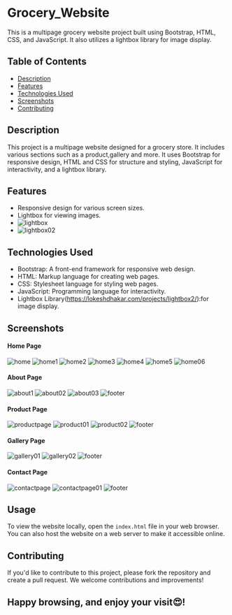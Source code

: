 # Grocery_Website
This is a multipage grocery website project built using Bootstrap, HTML, CSS, and JavaScript. It also utilizes a lightbox library for image display.

## Table of Contents

- [Description](#description)
- [Features](#features)
- [Technologies Used](#technologies-used)
- [Screenshots](#Screenshots)
- [Contributing](#contributing)

## Description

This project is a multipage website designed for a grocery store. It includes various sections such as a product,gallery and more. It uses Bootstrap for responsive design, HTML and CSS for structure and styling, JavaScript for interactivity, and a lightbox library.

## Features
- Responsive design for various screen sizes.
- Lightbox for viewing images.
- ![lightbox](https://github.com/M-Arslan001/Grocery_Website/assets/146702714/a24e19fc-2b8d-44fa-a4dc-5bc4c8ec32cb)
- ![lightbox02](https://github.com/M-Arslan001/Grocery_Website/assets/146702714/39708095-341d-4873-9003-626d3337bc09)

## Technologies Used

- Bootstrap: A front-end framework for responsive web design.
- HTML: Markup language for creating web pages.
- CSS: Stylesheet language for styling web pages.
- JavaScript: Programming language for interactivity.
- Lightbox Library(https://lokeshdhakar.com/projects/lightbox2/):for image display.
## Screenshots
#### Home Page
![home](https://github.com/M-Arslan001/Grocery_Website/assets/146702714/2616721c-2eb7-4d56-8e06-eea3934b6ad1)
![home1](https://github.com/M-Arslan001/Grocery_Website/assets/146702714/6ddf7453-a8e2-4b63-af77-db9f67d96029)
![home2](https://github.com/M-Arslan001/Grocery_Website/assets/146702714/0123d248-f0ed-4b2f-8e7e-eca2d5894c89)
![home3](https://github.com/M-Arslan001/Grocery_Website/assets/146702714/a4a05c3d-e020-4587-b733-1781cdaef02d)
![home4](https://github.com/M-Arslan001/Grocery_Website/assets/146702714/4b4cb624-52c4-45e3-bad6-b956300b0a20)
![home5](https://github.com/M-Arslan001/Grocery_Website/assets/146702714/7cae27f9-3d5d-4d10-b961-9384d9611058)
![home06](https://github.com/M-Arslan001/Grocery_Website/assets/146702714/f065a52f-dcc2-4515-a1ee-7fc4124dc791)
#### About Page
![about1](https://github.com/M-Arslan001/Grocery_Website/assets/146702714/07a70109-b7c5-4c46-96ba-cca0bc55e6d9)
![about02](https://github.com/M-Arslan001/Grocery_Website/assets/146702714/05c0d496-5293-4acf-9f52-6f9e72178c95)
![about03](https://github.com/M-Arslan001/Grocery_Website/assets/146702714/f99eda17-eb38-465b-932b-c5e966ce0dd0)
![footer](https://github.com/M-Arslan001/Grocery_Website/assets/146702714/30a3ed32-ccfc-4f68-88a6-ebae2d1c30f5)
#### Product Page
![productpage](https://github.com/M-Arslan001/Grocery_Website/assets/146702714/0f49f7df-a17c-4497-9427-7d336904236a)
![product01](https://github.com/M-Arslan001/Grocery_Website/assets/146702714/77feacb6-74a5-47a1-a10f-d1306ad35620)
![product02](https://github.com/M-Arslan001/Grocery_Website/assets/146702714/5eea10ea-dcf5-4c85-8fc2-1ba9031294e9)
![footer](https://github.com/M-Arslan001/Grocery_Website/assets/146702714/e7640e66-efa1-48f6-bf24-b2e53dee2b71)
#### Gallery Page
![gallery01](https://github.com/M-Arslan001/Grocery_Website/assets/146702714/f134f16b-29e2-48e9-8a36-c1ccd69f7d07)
![gallery02](https://github.com/M-Arslan001/Grocery_Website/assets/146702714/7f37ad5a-4862-4168-8c63-b28d7da46672)
![footer](https://github.com/M-Arslan001/Grocery_Website/assets/146702714/743a0948-9d7d-4a62-af81-d17bba30b1c1)
#### Contact Page
![contactpage](https://github.com/M-Arslan001/Grocery_Website/assets/146702714/64a31ed4-57f6-4b0d-a5fa-7ce06d261dd9)
![contactpage01](https://github.com/M-Arslan001/Grocery_Website/assets/146702714/2de3c196-c015-4681-8cc7-7c51721252fb)
![footer](https://github.com/M-Arslan001/Grocery_Website/assets/146702714/52745813-e4e3-4039-92d8-5f4d71291a94)

## Usage

To view the website locally, open the `index.html` file in your web browser. You can also host the website on a web server to make it accessible online.

## Contributing

If you'd like to contribute to this project, please fork the repository and create a pull request. We welcome contributions and improvements!

## Happy browsing, and enjoy your visit😍!
